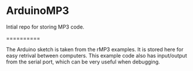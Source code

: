 ArduinoMP3
==========

Intial repo for storing MP3 code.

==========

The Arduino sketch is taken from the rMP3 examples. It is stored here for easy retrival between computers.
This example code also has input/output from the serial port, which can be very useful when debugging.
